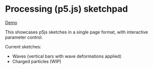 # Processing (p5.js) sketchpad

[Demo](https://lcdavis13.github.io/p5_sketch/)

This showcases p5js sketches in a single page format, with interactive parameter control.

Current sketches:
- Waves (vertical bars with wave deformations applied)
- Charged particles (WIP)
